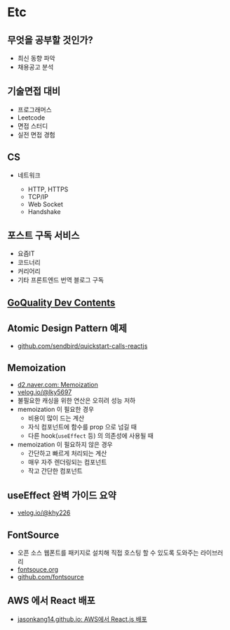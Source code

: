 # Etc

## 무엇을 공부할 것인가?

- 최신 동향 파악
- 채용공고 분석

## 기술면접 대비

- 프로그래머스
- Leetcode
- 면접 스터디
- 실전 면접 경험

## CS

- 네트워크

  - HTTP, HTTPS
  - TCP/IP
  - Web Socket
  - Handshake

## 포스트 구독 서비스

- 요즘IT
- 코드너리
- 커리어리
- 기타 프론트엔드 번역 블로그 구독

## [GoQuality Dev Contents](https://github.com/Integerous/goQuality-dev-contents)

## Atomic Design Pattern 예제

- [github.com/sendbird/quickstart-calls-reactjs](https://github.com/sendbird/quickstart-calls-reactjs)

## Memoization

- [d2.naver.com: Memoization](https://d2.naver.com/helloworld/9223303?ref=codenary)
- [velog.io/@lky5697](https://velog.io/@lky5697/stop-using-usememo-now)
- 불필요한 캐싱을 위한 연산은 오히려 성능 저하
- memoization 이 필요한 경우
  - 비용이 많이 드는 계산
  - 자식 컴포넌트에 함수를 prop 으로 넘길 때
  - 다른 hook(`useEffect` 등) 의 의존성에 사용될 때
- memoization 이 필요하지 않은 경우
  - 간단하고 빠르게 처리되는 계산
  - 매우 자주 렌더링되는 컴포넌트
  - 작고 간단한 컴포넌트

## useEffect 완벽 가이드 요약

- [velog.io/@khy226](https://velog.io/@khy226/useEffect-%EC%99%84%EB%B2%BD-%EA%B0%80%EC%9D%B4%EB%93%9C-%EC%9A%94%EC%95%BD)

## FontSource

- 오픈 소스 웹폰트를 패키지로 설치해 직접 호스팅 할 수 있도록 도와주는 라이브러리
- [fontsouce.org](https://fontsource.org/)
- [github.com/fontsource](https://github.com/fontsource/fontsource)

## AWS 에서 React 배포

- [jasonkang14.github.io: AWS에서 React.js 배포](https://jasonkang14.github.io/aws/aws-amplify-with-react)
